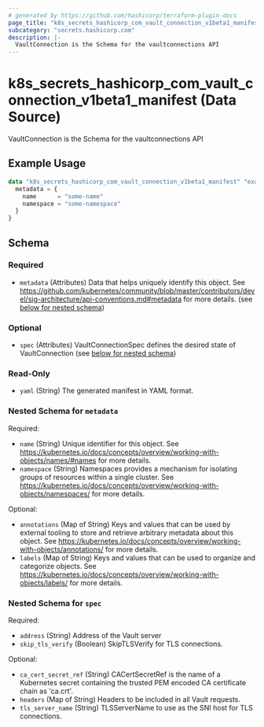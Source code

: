 ```yaml
---
# generated by https://github.com/hashicorp/terraform-plugin-docs
page_title: "k8s_secrets_hashicorp_com_vault_connection_v1beta1_manifest Data Source - terraform-provider-k8s"
subcategory: "secrets.hashicorp.com"
description: |-
  VaultConnection is the Schema for the vaultconnections API
---
```


# k8s_secrets_hashicorp_com_vault_connection_v1beta1_manifest (Data Source)

VaultConnection is the Schema for the vaultconnections API

## Example Usage

```terraform
data "k8s_secrets_hashicorp_com_vault_connection_v1beta1_manifest" "example" {
  metadata = {
    name      = "some-name"
    namespace = "some-namespace"
  }
}
```

<!-- schema generated by tfplugindocs -->
## Schema

### Required

- `metadata` (Attributes) Data that helps uniquely identify this object. See https://github.com/kubernetes/community/blob/master/contributors/devel/sig-architecture/api-conventions.md#metadata for more details. (see [below for nested schema](#nestedatt--metadata))

### Optional

- `spec` (Attributes) VaultConnectionSpec defines the desired state of VaultConnection (see [below for nested schema](#nestedatt--spec))

### Read-Only

- `yaml` (String) The generated manifest in YAML format.

<a id="nestedatt--metadata"></a>
### Nested Schema for `metadata`

Required:

- `name` (String) Unique identifier for this object. See https://kubernetes.io/docs/concepts/overview/working-with-objects/names/#names for more details.
- `namespace` (String) Namespaces provides a mechanism for isolating groups of resources within a single cluster. See https://kubernetes.io/docs/concepts/overview/working-with-objects/namespaces/ for more details.

Optional:

- `annotations` (Map of String) Keys and values that can be used by external tooling to store and retrieve arbitrary metadata about this object. See https://kubernetes.io/docs/concepts/overview/working-with-objects/annotations/ for more details.
- `labels` (Map of String) Keys and values that can be used to organize and categorize objects. See https://kubernetes.io/docs/concepts/overview/working-with-objects/labels/ for more details.


<a id="nestedatt--spec"></a>
### Nested Schema for `spec`

Required:

- `address` (String) Address of the Vault server
- `skip_tls_verify` (Boolean) SkipTLSVerify for TLS connections.

Optional:

- `ca_cert_secret_ref` (String) CACertSecretRef is the name of a Kubernetes secret containing the trusted PEM encoded CA certificate chain as 'ca.crt'.
- `headers` (Map of String) Headers to be included in all Vault requests.
- `tls_server_name` (String) TLSServerName to use as the SNI host for TLS connections.

